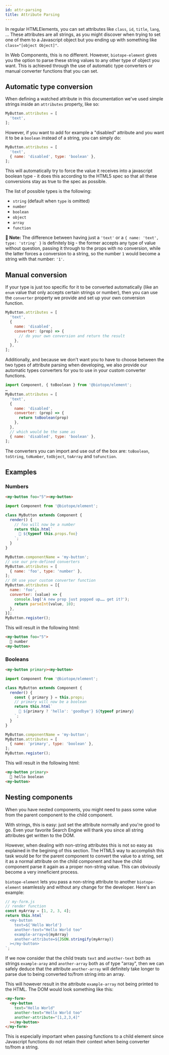 ```yaml
---
id: attr-parsing
title: Attribute Parsing
---
```


In regular HTMLElements, you can set attributes like `class`, `id`, `title`, `lang`, … These
attributes are all strings, as you might discover when trying to set one of them to a Javascript
object but you ending up with something like `class="[object Object]"`.

In Web Components, this is no different. However, `biotope-element` gives you the option to parse
these string values to any other type of object you want. This is achieved through the use of
automatic type converters or manual converter functions that you can set.

## Automatic type conversion
When defining a watched attribute in this documentation we've used simple strings inside an `attributes`
property, like so:

```javascript
MyButton.attributes = [
  'text',
];
```

However, if you want to add for example a "disabled" attribute and you want it to be a `boolean`
instead of a string, you can simply do:

```javascript
MyButton.attributes = [
  'text',
  { name: 'disabled', type: 'boolean' },
];
```

This will automatically try to force the value it receives into a javascript boolean type - it does
this according to the HTML5 spec so that all these conversions stay as true to the spec as possible.

The list of possible types is the following:
  - `string` (default when `type` is omitted)
  - `number`
  - `boolean`
  - `object`
  - `array`
  - `function`

__📝 Note:__ The difference between having just a `'text'` or a `{ name: 'text', type: 'string' }`
is definitely big - the former accepts any type of value without question, passing it through to the
props with no conversion, while the latter forces a conversion to a string, so the number `1` would
become a string with that number: `'1'`.

## Manual conversion
If your type is just too specific for it to be converted automatically (like an `enum` value that
only accepts certain strings or number), then you can use the `converter` property we provide and
set up your own conversion function.

```javascript
MyButton.attributes = [
  'text',
  {
    name: 'disabled',
    converter: (prop) => {
      // do your own conversion and return the result
    },
  },
];
```

Additionally, and because we don't want you to have to choose between the two types of attribute
parsing when developing, we also provide our automatic types converters for you to use in your
custom converter functions.

```javascript
import Component, { toBoolean } from '@biotope/element';
…
MyButton.attributes = [
  'text',
  {
    name: 'disabled',
    converter: (prop) => {
      return toBoolean(prop)
    },
  },
  // which would be the same as
  { name: 'disabled', type: 'boolean' },
];
```

The converters you can import and use out of the box are: `toBoolean`, `toString`, `toNumber`,
`toObject`, `toArray` and `toFunction`.

## Examples

### Numbers
```html
<my-button foo="5"><my-button>
```

```javascript
import Component from '@biotope/element';

class MyButton extends Component {
  render() {
    // foo will now be a number
    return this.html`
      🚀 ${typeof this.props.foo}
    `;
  }
}

MyButton.componentName = 'my-button';
// use our pre-defined converters
MyButton.attributes = [
  { name: 'foo', type: 'number' },
];
// OR use your custom converter function
MyButton.attributes = [{
  name: 'foo',
  converter: (value) => {
    console.log('A new prop just popped up…… get it?');
    return parseInt(value, 10);
  },
}];
MyButton.register();

```

This will result in the following html:

```html
<my-button foo="5">
  🚀 number
<my-button>
```

### Booleans
```html
<my-button primary><my-button>
```

```javascript
import Component from '@biotope/element';

class MyButton extends Component {
  render() {
    const { primary } = this.props;
    // primary will now be a boolean
    return this.html`
      💼 ${primary ? 'hello': 'goodbye'} ${typeof primary}
    `;
  }
}

MyButton.componentName = 'my-button';
MyButton.attributes = [
  { name: 'primary', type: 'boolean' },
];
MyButton.register();
```

This will result in the following html:

```html
<my-button primary>
  💼 hello boolean
<my-button>
```

## Nesting components
When you have nested components, you might need to pass some value from the parent component to the
child component.

With strings, this is easy: just set the attribute normally and you're good to go. Even your
favorite Search Engine will thank you since all string attributes get written to the DOM.

However, when dealing with non-string attributes this is not so easy as explained in the begining of
this section. The HTML5 way to accomplish this task would be for the parent component to convert the
value to a string, set it as a normal attribute on the child component and have the child component
parse it again as a proper non-string value. This can obviously become a very inneficient process.

`biotope-element` lets you pass a non-string attribute to another `biotope-element` seamlessly and
without any change for the developer. Here's an example:

```javascript
// my-form.js
// render function
const myArray = [1, 2, 3, 4];
return this.html`
  <my-button
    text=${'Hello World'}
    another-text="Hello World too"
    example-array=${myArray}
    another-attribute=${JSON.stringify(myArray)}
  ></my-button>
`;
```

If we now consider that the child treats `text` and `another-text` both as strings `example-aray`
and `another-array` both as of type "array", then we can safely deduce that the attribute `another-array`
will definitely take longer to parse due to being converted to/from string into an array.

This will however result in the attribute `example-array` not being printed to the HTML. The DOM
would look something like this:

```html
<my-form>
  <my-button
    text="Hello World"
    another-text="Hello World too"
    another-attribute="[1,2,3,4]"
  ></my-button>
</my-form>
```

This is especially important when passing functions to a child element since Javascript functions do
not retain their context when being converter to/from a string.
